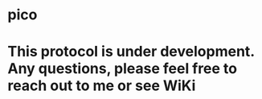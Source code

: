 # pico
# This protocol is under development. Any questions, please feel free to reach out to me or see WiKi
